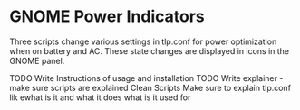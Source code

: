 # GNOME Power Indicators
Three scripts change various settings in tlp.conf for power optimization when on battery and AC. These state changes are displayed in icons in the GNOME panel.

TODO Write Instructions of usage and installation
TODO Write explainer
    - make sure scripts are explained
Clean Scripts
Make sure to explain tlp.conf lik ewhat is  it and what it does what is it used for